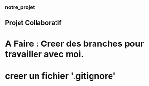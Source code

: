 ### notre_projet

## Projet Collaboratif

# A Faire : Creer des branches pour travailler avec moi.

# creer un fichier '.gitignore'
